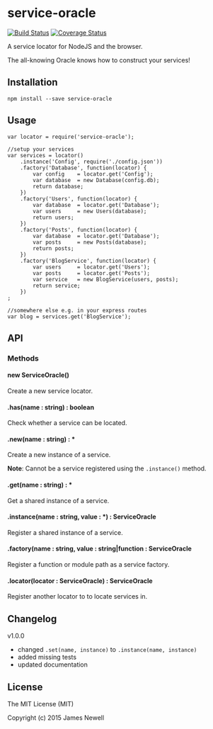 # service-oracle

[![Build Status](https://travis-ci.org/digitaledgeit/service-oracle.svg?branch=master)](https://travis-ci.org/digitaledgeit/service-oracle)
[![Coverage Status](https://coveralls.io/repos/digitaledgeit/service-oracle/badge.svg?branch=master&service=github)](https://coveralls.io/github/digitaledgeit/service-oracle?branch=master)

A service locator for NodeJS and the browser.

The all-knowing Oracle knows how to construct your services!

## Installation

    npm install --save service-oracle
    
## Usage
    
    var locator = require('service-oracle');
    
    //setup your services
    var services = locator()
    	.instance('Config', require('./config.json'))
    	.factory('Database', function(locator) {
    		var config    = locator.get('Config');
    		var database  = new Database(config.db);
    		return database;
    	})
    	.factory('Users', function(locator) {
    		var database  = locator.get('Database');
    		var users     = new Users(database);
    		return users;
    	})
    	.factory('Posts', function(locator) {
    		var database  = locator.get('Database');
    		var posts     = new Posts(database);
    		return posts;
    	})
    	.factory('BlogService', function(locator) {
    		var users     = locator.get('Users');
    		var posts     = locator.get('Posts');
    		var service   = new BlogService(users, posts);
    		return service;
    	})
    ;
    
    //somewhere else e.g. in your express routes
    var blog = services.get('BlogService');

## API

### Methods

#### new ServiceOracle()

Create a new service locator.

#### .has(name : string) : boolean

Check whether a service can be located.

#### .new(name : string) : *

Create a new instance of a service.

**Note**: Cannot be a service registered using the `.instance()` method.

#### .get(name : string) : *

Get a shared instance of a service.

#### .instance(name : string, value : *) : ServiceOracle

Register a shared instance of a service.

#### .factory(name : string, value : string|function : ServiceOracle

Register a function or module path as a service factory.

#### .locator(locator : ServiceOracle) : ServiceOracle

Register another locator to to locate services in.

## Changelog

v1.0.0

- changed `.set(name, instance)` to `.instance(name, instance)`
- added missing tests
- updated documentation

## License

The MIT License (MIT)

Copyright (c) 2015 James Newell